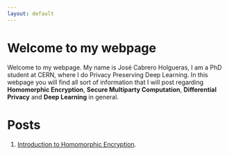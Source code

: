 ```yaml
---
layout: default
---
```


# Welcome to my webpage

Welcome to my webpage. My name is José Cabrero Holgueras, I am a PhD student at CERN, where I do Privacy Preserving Deep Learning. In this webpage you will find all sort of information that I will post regarding **Homomorphic Encryption**, **Secure Multiparty Computation**, **Differential Privacy** and **Deep Learning** in general.


# Posts 
1. [Introduction to Homomorphic Encryption](./posts/introduction_to_he.html).


